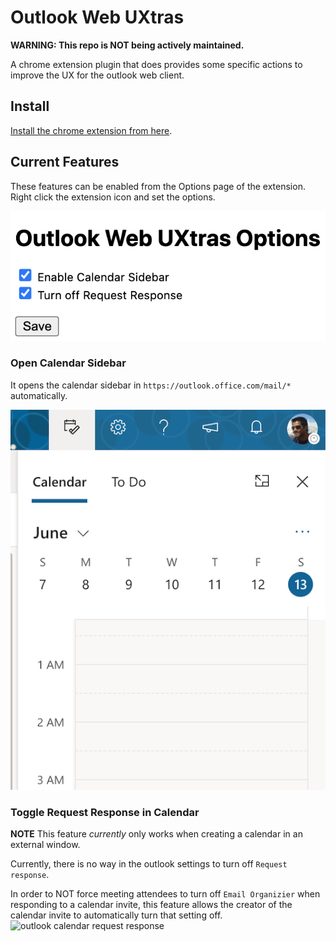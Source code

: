 # Outlook Web UXtras

**WARNING: This repo is NOT being actively maintained.**

A chrome extension plugin that does provides some specific actions to improve
the UX for the outlook web client.

## Install

[Install the chrome extension from here][chrome-plugin].

## Current Features

These features can be enabled from the Options page of the extension. Right
click the extension icon and set the options.

![options page](./docs/images/options-page.png)

### Open Calendar Sidebar
It opens the calendar sidebar in `https://outlook.office.com/mail/*`
automatically.

![outlook calendar sidebar](./docs/images/calendar-sidebar.png)

### Toggle Request Response in Calendar

**NOTE** This feature *currently* only works when creating a calendar in an external
window.

Currently, there is no way in the outlook settings to turn off `Request
response`.

In order to NOT force meeting attendees to turn off `Email
Organizier` when responding to a calendar invite, this feature allows the
creator of the calendar invite to automatically turn that setting off.
![outlook calendar request
response](./docs/images/calendar-request-response.png)

[chrome-plugin]: https://chrome.google.com/webstore/detail/outlook-web-uxtras/cngcemdpbaiheobffhfeabbpcpnfajnl
